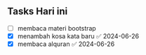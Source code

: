 ## Tasks Hari ini
- [ ] membaca materi bootstrap
- [x] menambah kosa kata baru ✅ 2024-06-26
- [x] membaca alquran ✅ 2024-06-26